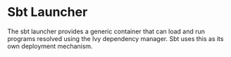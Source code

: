 Sbt Launcher
============

The sbt launcher provides a generic container that can load and run
programs resolved using the Ivy dependency manager. Sbt uses this as its
own deployment mechanism.
